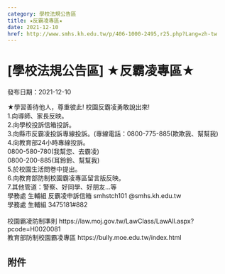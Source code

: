 ```yaml
---
category: 學校法規公告區
title: ★反霸凌專區★
date: 2021-12-10
href: http://www.smhs.kh.edu.tw/p/406-1000-2495,r25.php?Lang=zh-tw
---
```


# [學校法規公告區] ★反霸凌專區★
發布日期：2021-12-10

<div><figure><figcaption></figcaption></figure></div><div><figure><figcaption></figcaption></figure></div><div><div></div><div>★學習善待他人，尊重彼此! 校園反霸凌勇敢說出來!<br> 1.向導師、家長反映。<br> 2.向學校投訴信箱投訴。<br> 3.向縣市反霸凌投訴專線投訴。(專線電話：0800-775-885(欺欺我、幫幫我)<br> 4.向教育部24小時專線投訴。<br> 0800-580-780(我幫您、去霸凌)<br> 0800-200-885(耳鈴鈴、幫幫我)<br> 5.於校園生活問卷中提出。<br> 6.向教育部防制校園霸凌專區留言版反映。<br> 7.其他管道：警察、好同學、好朋友...等<br> 學務處 生輔組 反霸凌申訴信箱 smhstch101 @smhs.kh.edu.tw<br> 學務處 生輔組 3475181#882<br><br> 校園霸凌防制準則 https://law.moj.gov.tw/LawClass/LawAll.aspx?pcode=H0020081<br> 教育部防制校園霸凌專區 https://bully.moe.edu.tw/index.html</div></div>

## 附件

